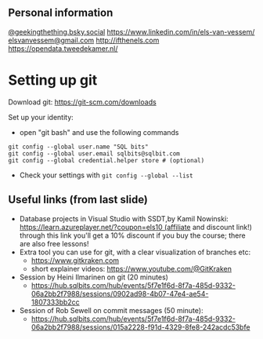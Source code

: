 ## Personal information
[@geekingthething.bsky.social](https://bsky.app/profile/geekingthething.bsky.social) 
https://www.linkedin.com/in/els-van-vessem/
elsvanvessem@gmail.com
http://ifthenels.com
https://opendata.tweedekamer.nl/ 

# Setting up git
Download git: https://git-scm.com/downloads

Set up your identity:
- open "git bash" and use the following commands
```
git config --global user.name "SQL bits"
git config --global user.email sqlbits@sqlbit.com
git config --global credential.helper store # (optional)
```
- Check your settings with
`git config --global --list`

## Useful links (from last slide)
- Database projects in Visual Studio with SSDT,by Kamil Nowinski: 
https://learn.azureplayer.net/?coupon=els10 (affiliate and discount link!)
through this link you'll get a 10% discount if you buy the course; there are also free lessons!
- Extra tool you can use for git, with a clear visualization of branches etc:
  - https://www.gitkraken.com
  - short explainer videos: https://www.youtube.com/@GitKraken
- Session by Heini Ilmarinen on git (20 minutes) 
  - https://hub.sqlbits.com/hub/events/5f7e1f6d-8f7a-485d-9332-06a2bb2f7988/sessions/0902ad98-4b07-47e4-ae54-1807333bb2cc
- Session of Rob Sewell on commit messages (50 minute):
  - https://hub.sqlbits.com/hub/events/5f7e1f6d-8f7a-485d-9332-06a2bb2f7988/sessions/015a2228-f91d-4329-8fe8-242acdc53bfe
